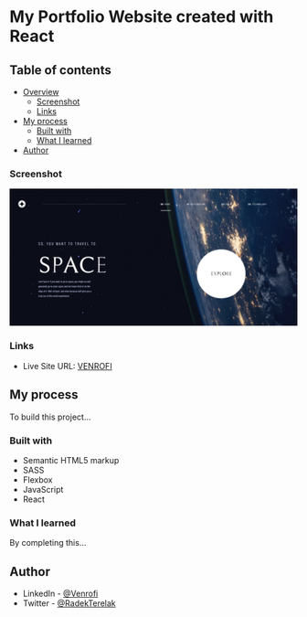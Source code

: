 # My Portfolio Website created with React

## Table of contents

- [Overview](#overview)
  - [Screenshot](#screenshot)
  - [Links](#links)
- [My process](#my-process)
  - [Built with](#built-with)
  - [What I learned](#what-i-learned)
- [Author](#author)

### Screenshot

![](./screenshot.png)

### Links

- Live Site URL: [VENROFI](https://venrofi.netlify.app/)

## My process

To build this project...

### Built with

- Semantic HTML5 markup
- SASS
- Flexbox
- JavaScript
- React

### What I learned

By completing this...

## Author

- LinkedIn - [@Venrofi](https://www.linkedin.com/in/radoslaw-terelak/)
- Twitter - [@RadekTerelak](https://twitter.com/RadekTerelak)
